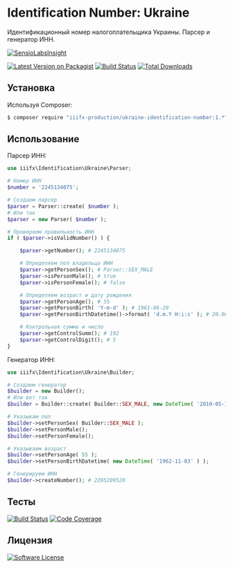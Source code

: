# Identification Number: Ukraine

Идентификационный номер налогоплательщика Украины. Парсер и генератор ИНН.

[![SensioLabsInsight](https://insight.sensiolabs.com/projects/746be262-9725-4d22-9ce1-e7eb07dc4858/big.png)](https://insight.sensiolabs.com/projects/746be262-9725-4d22-9ce1-e7eb07dc4858)

[![Latest Version on Packagist][ico-version]][link-packagist] [![Build Status][ico-travis]][link-travis]
[![Total Downloads][ico-downloads]][link-downloads] 

## Установка

Используя Composer:

``` bash
$ composer require "iiifx-production/ukraine-identification-number:1.*"
```

## Использование

Парсер ИНН:

``` php
use iiifx\Identification\Ukraine\Parser;

# Номер ИНН
$number = '2245134075';

# Создаем парсер
$parser = Parser::create( $number );
# Или так
$parser = new Parser( $number );

# Проверяем правильность ИНН
if ( $parser->isValidNumber() ) {

    $parser->getNumber(); # 2245134075

    # Определяем пол владельца ИНН
    $parser->getPersonSex(); # Parser::SEX_MALE
    $parser->isPersonMale(); # true
    $parser->isPersonFemale(); # false

    # Определяем возраст и дату рождения
    $parser->getPersonAge(); # 55
    $parser->getPersonBirth( 'Y-m-d' ); # 1961-06-20
    $parser->getPersonBirthDatetime()->format( 'd.m.Y H:i:s' ); # 20.06.1961 00:00:00

    # Контрольная сумма и число
    $parser->getControlSumm(); # 192
    $parser->getControlDigit(); # 5
}
```

Генератор ИНН:

``` php
use iiifx\Identification\Ukraine\Builder;

# Создаем генератор
$builder = new Builder();
# Или вот так
$builder = Builder::create( Builder::SEX_MALE, new DateTime( '2010-05-12' ) );

# Указывам пол
$builder->setPersonSex( Builder::SEX_MALE );
$builder->setPersonMale();
$builder->setPersonFemale();

# Указываем возраст
$builder->setPersonAge( 55 );
$builder->setPersonBirthDatetime( new DateTime( '1962-11-03' ) );

# Генерируем ИНН
$builder->createNumber(); # 2295209520
```

## Тесты

[![Build Status][ico-travis]][link-travis] [![Code Coverage][ico-codecoverage]][link-scrutinizer]

## Лицензия

[![Software License][ico-license]](LICENSE.md)


[ico-version]: https://img.shields.io/packagist/v/iiifx-production/ukraine-identification-number.svg
[ico-license]: https://img.shields.io/badge/license-MIT-brightgreen.svg
[ico-downloads]: https://img.shields.io/packagist/dt/iiifx-production/ukraine-identification-number.svg
[ico-travis]: https://travis-ci.org/iiifx-production/ukraine-identification-number.svg
[ico-scrutinizer]: https://scrutinizer-ci.com/g/iiifx-production/ukraine-identification-number/badges/quality-score.png?b=master
[ico-codecoverage]: https://scrutinizer-ci.com/g/iiifx-production/ukraine-identification-number/badges/coverage.png?b=master

[link-packagist]: https://packagist.org/packages/iiifx-production/ukraine-identification-number
[link-downloads]: https://packagist.org/packages/iiifx-production/ukraine-identification-number
[link-travis]: https://travis-ci.org/iiifx-production/ukraine-identification-number
[link-scrutinizer]: https://scrutinizer-ci.com/g/iiifx-production/ukraine-identification-number/?branch=master

